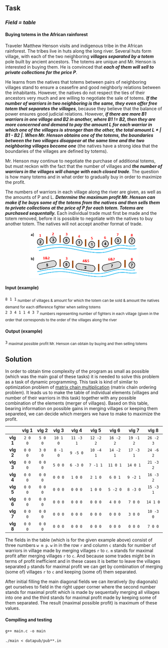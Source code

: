 ## Task

### *Field = table*

#### Buying totems in the African rainforest

Traveler Matthew Henson visits and indigenous tribe in the African rainforest. The tribes live in huts along the long river. Several huts form village, with each of the two neighboring ***villages separated by a totem*** pole built by ancient ancestors. The totems are unique and Mr. Henson is interested in buying them. He is convinced that ***each of them will sell to private collections for the price P***.  

He learns from the natives that totems between pairs of neighboring villages stand to ensure a ceasefire and good neighborly relations between the inhabitants. However, the natives do not respect the ties of their ancestors very much and are willing to negotiate the sale of totems. ***If the number of warriors in two neighboring is the same, they even offer free totem that separates the villages***, because they believe that the balance of power ensures good judicial relations. However, ***if there are more B1 warriors in one village and B2 in another, where B1 != B2, then they are more concerned and demand to pay the amount L for each warrior in which one of the villages is stronger than the other, the total amount L * | B1 - B2 |***. ***When Mr. Henson obtains one of the totems, the boundaries between the two villages disappear at the same time and the two neighboring villages become one*** (the natives have a strong idea that the boundaries of the villages are defined by totems).   

Mr. Henson may continue to negotiate the purchase of additional totems, but must reckon with the fact that the number of villages and ***the number of warriors in the villages will change with each closed trade***. The question is how many totems and in what order to gradually buy in order to maximize the profit.

The numbers of warriors in each village along the river are given, as well as the amounts of P and L. ***Determine the maximum profit Mr. Henson can make if he buys some of the totems from the natives and then sells them to private collections at the price of P for each totem. Totems are purchased sequentally.*** Each individual trade must first be made and the totem removed, before it is possible to negotiate with the natives to buy another totem. The natives will not accept another format of trade.

<p align="center">
   <img src="pictures/example.png" width="350" title="example">
</p>

#### Input (example)

`8 1 1` <sub> number of villages & amount for which the totem can be sold & amount the natives demand for each difference fighter when selling totems </sub>  
`2 3 4 1 1 4 3 7` <sub> numbers representing number of fighters in each village (given in the order that corresponds to the order of the villages along the river </sub>

#### Output (example)

`3` <sub> maximal possible profit Mr. Henson can obtain by buying and then selling totems </sub>

## Solution

In order to obtain time complexity of the program as small as possible (which was the main goal of these tasks) it is needed to solve this problem as a task of dynamic programming. This task is kind of similar to optimization problem of [matrix chain multiplication](https://en.wikipedia.org/wiki/Matrix_chain_multiplication) (matrix chain ordering problem). It leads us to make the table of individual elements (villages and number of their warriors in this task) together with any possible combination of the elements (merger of villages). Based on this table, bearing information on possible gains in merging villages or keeping them separeted, we can decide which mergers we have to make to maximize the profit.  

|      |vlg 1|vlg 2|vlg 3|vlg 4|vlg 5|vlg 6|vlg 7|vlg 8|
| :---: | :---: | :---: | :---: | :---: | :---: | :---: | :---: | :---: |
|**vlg 1**|`2 0 0`|`5 0 0`|`10 1 0`|`11 -3 1`|`12 -2 2`|`16 -2 2`|`19 -1 2`|`26 -2 3`|
|**vlg 2**|`0 0 0`|`3 0 0`|`8 -1 0`|`9 -5 0`|`10 -4 1`|`14 -2 1`|`17 -3 1`|`24 -6 2`|
|**vlg 3**|`0 0 0`|`0 0 0`|`5 0 0`|`6 -3 0`|`7 -1 1`|`11 0 1`|`14 0 1`|`21 -3 2`|
|**vlg 4**|`0 0 0`|`0 0 0`|`0 0 0`|`1 0 0`|`2 1 0`|`6 0 1`|`9 -2 1`|`16 -3 2`|
|**vlg 5**|`0 0 0`|`0 0 0`|`0 0 0`|`0 0 0`|`1 0 0`|`5 -2 0`|`8 -3 0`|`15 -3 1`|
|**vlg 6**|`0 0 0`|`0 0 0`|`0 0 0`|`0 0 0`|`0 0 0`|`4 0 0`|`7 0 0`|`14 1 0`|
|**vlg 7**|`0 0 0`|`0 0 0`|`0 0 0`|`0 0 0`|`0 0 0`|`0 0 0`|`3 0 0`|`10 -3 0`|
|**vlg 8**|`0 0 0`|`0 0 0`|`0 0 0`|`0 0 0`|`0 0 0`|`0 0 0`|`0 0 0`|`7 0 0`|

The fields in the table (which is for the given example above) consist of three numbers `w m p`. `w` in in the row `r` and column `c` stands for number of warriors in village made by merging villages `r` to `c`. `m` stands for maximal profit after merging villages `r` to `c`. And because some trades might be in terms of profit inefficient and in these cases it is better to leave the villages separated `p` stands for maximal profit we can get by combination of merging (some of) villages `r` to `c` and keeping (some of) them separated.  

After initial filling the main diagonal fields we can iteratively (by diagonals) get ourselves to field in the right upper corner where the second number stands for maximal profit which is made by sequentally merging all villages into one and the third stands for maximal profit made by keeping some of them separated. The result (maximal possible profit) is maximum of these values.

#### Compiling and testing

`g++ main.c -o main`  
  
`./main < datapub/pub**.in`
